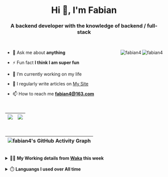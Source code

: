 <h1 align="center">Hi 👋, I'm Fabian</h1>
<h3 align="center">A backend developer with the knowledge of backend / full-stack</h3>

<br/>

<img align="right" src="https://komarev.com/ghpvc/?username=fabian4&label=views&color=0e75b6&style=flat" alt="fabian4" /><img align="right" src="https://img.shields.io/badge/Author-fabian4-orange?logo=Dark%20Reader" alt="fabian4" />


- 💬 Ask me about **anything**

- ⚡ Fun fact **I think I am super fun**

- 🔭 I’m currently working on my life

- 📝 I regularly write articles on [My Site](https://fabian4.site/)

- 📫 How to reach me **fabian4@163.com**


<!-- - 🌱 I’m currently learning **JavaScript** and **typescript** -->

<!-- - 📄 Know about my Daily details on [My Personal Blog Galllery](https://fabian4.github.io/gallery/) -->

<br/>

|  <img align="center" src="https://github-readme-streak-stats.herokuapp.com/?user=fabian4&theme=gruvbox_duo&currStreakNum=2FD3EB&fire=pink&sideLabels=F00&hide_border=true&date_format=[Y.]n.j" /> |  <img align="center" src="https://github-readme-stats.vercel.app/api/top-langs/?username=fabian4&layout=compact&theme=buefy&hide_border=true" /> |
| ------------- | ------------- |

<!-- | <img align="center" src="https://github-readme-stats.vercel.app/api?username=fabian4&count_private=true&show_icons=true&theme=flag-india&show_owner=true&hide_border=true" /> | <img align="center" src="https://github-readme-stats.vercel.app/api/top-langs/?username=fabian4&layout=compact&theme=buefy&hide_border=true&exclude_repo=jdk,jdk-source-learning,spring-framework,netty,jdk,fabian4.github.io,wechaty.js.org,sofa-bolt" /> | <img align="center" src="https://github-readme-streak-stats.herokuapp.com/?user=fabian4&theme=gruvbox_duo&currStreakNum=2FD3EB&fire=pink&sideLabels=F00&hide_border=true&date_format=[Y.]n.j" /> |
| ------------- | ------------- | ------------- | -->

<br/>

|![fabian4's GitHub Activity Graph](https://activity-graph.herokuapp.com/graph?username=fabian4&theme=github-light&area=true)|
| --- |

<!-- <br/>
<details>
  <summary>✍️ <b>My Leetcode Record from the <a href="https://github.com/fabian4/leetcode">repo</a></b></summary>
 
 ---
  
|[![Leetcode Stats](https://leetcode.card.workers.dev/?username=fabian&border=0)](https://leetcode-cn.com/u/fabianbao/)|[![fabian's LeetCode Stats](https://leetcode-stats.vercel.app/api?username=fabian&theme=Light)](https://leetcode-cn.com/u/fabianbao/)|
| ------------- | ------------- |
</details> -->

<br/>

<details>
  <summary>👨‍💻 <b>My Working details from <a href="https://wakatime.com/@fabian4">Waka</a> this week</b></summary>

---

<!--START_SECTION:waka-->
![Code Time](http://img.shields.io/badge/Code%20Time-215%20hrs%2034%20mins-blue)

**I'm an Early 🐤** 

```text
🌞 Morning    187 commits    █████░░░░░░░░░░░░░░░░░░░░   23.03% 
🌆 Daytime    287 commits    ████████░░░░░░░░░░░░░░░░░   35.34% 
🌃 Evening    322 commits    ██████████░░░░░░░░░░░░░░░   39.66% 
🌙 Night      16 commits     ░░░░░░░░░░░░░░░░░░░░░░░░░   1.97%

```
📅 **I'm Most Productive on Thursday** 

```text
Monday       129 commits    ████░░░░░░░░░░░░░░░░░░░░░   15.89% 
Tuesday      130 commits    ████░░░░░░░░░░░░░░░░░░░░░   16.01% 
Wednesday    138 commits    ████░░░░░░░░░░░░░░░░░░░░░   17.0% 
Thursday     146 commits    ████░░░░░░░░░░░░░░░░░░░░░   17.98% 
Friday       88 commits     ██░░░░░░░░░░░░░░░░░░░░░░░   10.84% 
Saturday     68 commits     ██░░░░░░░░░░░░░░░░░░░░░░░   8.37% 
Sunday       113 commits    ███░░░░░░░░░░░░░░░░░░░░░░   13.92%

```


📊 **This Week I Spent My Time On** 

```text
💬 Programming Languages: 
Other                    41 hrs 55 mins      ██████████████████████░░░   88.9% 
YAML                     1 hr 18 mins        ░░░░░░░░░░░░░░░░░░░░░░░░░   2.77% 
Java                     1 hr 8 mins         ░░░░░░░░░░░░░░░░░░░░░░░░░   2.41% 
JSON                     1 hr 3 mins         ░░░░░░░░░░░░░░░░░░░░░░░░░   2.26% 
TypeScript               37 mins             ░░░░░░░░░░░░░░░░░░░░░░░░░   1.34%

🔥 Editors: 
Browser                  41 hrs 55 mins      ██████████████████████░░░   88.9% 
WebStorm                 2 hrs 11 mins       █░░░░░░░░░░░░░░░░░░░░░░░░   4.65% 
IntelliJ                 1 hr 43 mins        █░░░░░░░░░░░░░░░░░░░░░░░░   3.64% 
GoLand                   1 hr 19 mins        ░░░░░░░░░░░░░░░░░░░░░░░░░   2.81%

💻 Operating System: 
Windows                  47 hrs 9 mins       █████████████████████████   100.0%

```


<!--END_SECTION:waka-->
  
</details>

<br/>

<details>
  <summary>⏱️ <b>Languangs I used over All time</b></summary>
  
---
  
![languages all time](https://wakatime.com/share/@32ef5ac6-eac5-4886-805c-ce9fe059857e/efc24c85-e478-4696-bcbd-c5669145b831.svg)
  
</details>
